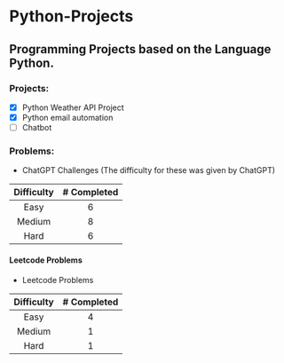 # Python-Projects

## Programming Projects based on the Language Python.

### Projects:
- [x] Python Weather API Project
- [x] Python email automation
- [ ] Chatbot

### Problems:
- ChatGPT Challenges
(The difficulty for these was given by ChatGPT)

| Difficulty | # Completed |
| :-------------------: | :----------: |
| Easy                  |    6  |
| Medium                |    8    |
| Hard                  |    6     |
#### Leetcode Problems
 - Leetcode Problems

| Difficulty | # Completed |
| :-------------------: | :----------: |
| Easy                  |    4  |
| Medium                |    1    |
| Hard                  |    1    |